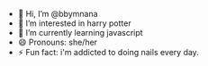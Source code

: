 - 👋 Hi, I’m @bbymnana
- 👀 I’m interested in harry potter
- 🌱 I’m currently learning javascript
- 😄 Pronouns: she/her
- ⚡ Fun fact: i'm addicted to doing nails every day.

<!---
bbymnana/bbymnana is a ✨ special ✨ repository because its `README.md` (this file) appears on your GitHub profile.
You can click the Preview link to take a look at your changes.
--->
